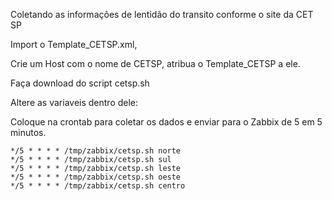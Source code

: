 Coletando as informações de lentidão do transito conforme o site da CET SP


Import o Template_CETSP.xml,

Crie um Host com o nome de CETSP, atribua o Template_CETSP a ele.

Faça download do script cetsp.sh

Altere as variaveis dentro dele:


Coloque na crontab para coletar os dados e enviar para o Zabbix de 5 em 5 minutos.

	*/5 * * * * /tmp/zabbix/cetsp.sh norte
	*/5 * * * * /tmp/zabbix/cetsp.sh sul
	*/5 * * * * /tmp/zabbix/cetsp.sh leste
	*/5 * * * * /tmp/zabbix/cetsp.sh oeste
	*/5 * * * * /tmp/zabbix/cetsp.sh centro
	
